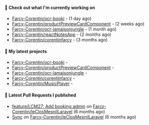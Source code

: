 #### 👷 Check out what I'm currently working on

- [Farcy-Corentin/ocr-booki](https://github.com/Farcy-Corentin/ocr-booki) -  (1 day ago)
- [Farcy-Corentin/productPreviewCardComponent](https://github.com/Farcy-Corentin/productPreviewCardComponent) -  (2 weeks ago)
- [Farcy-Corentin/ocr-lamaisonjungle](https://github.com/Farcy-Corentin/ocr-lamaisonjungle) -  (1 month ago)
- [Farcy-Corentin/reactNotesApp](https://github.com/Farcy-Corentin/reactNotesApp) -  (2 months ago)
- [Farcy-Corentin/corentinfarcy](https://github.com/Farcy-Corentin/corentinfarcy) -  (3 months ago)

#### 🌱 My latest projects

- [Farcy-Corentin/ocr-booki](https://github.com/Farcy-Corentin/ocr-booki) - 
- [Farcy-Corentin/productPreviewCardComponent](https://github.com/Farcy-Corentin/productPreviewCardComponent) - 
- [Farcy-Corentin/ocr-lamaisonjungle](https://github.com/Farcy-Corentin/ocr-lamaisonjungle) - 
- [Farcy-Corentin/corentinfarcy](https://github.com/Farcy-Corentin/corentinfarcy) - 
- [Farcy-Corentin/MusicPlayer](https://github.com/Farcy-Corentin/MusicPlayer) - 

#### 🔨 Latest Pull Requests I published

- [feature/LCM27: Add booking admin](https://github.com/Farcy-Corentin/leClosMesnilLaravel/pull/18) on [Farcy-Corentin/leClosMesnilLaravel](https://github.com/Farcy-Corentin/leClosMesnilLaravel) (6 months ago)
- [Sync](https://github.com/Farcy-Corentin/leClosMesnilLaravel/pull/13) on [Farcy-Corentin/leClosMesnilLaravel](https://github.com/Farcy-Corentin/leClosMesnilLaravel) (6 months ago)